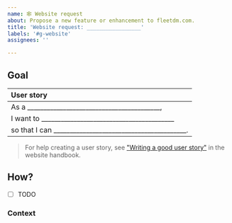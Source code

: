 ```yaml
---
name: 🕸️ Website request
about: Propose a new feature or enhancement to fleetdm.com.
title: 'Website request: _________________'
labels: '#g-website'
assignees: ''

---
```


## Goal 

| User story  |
|:---------------------------------------------------------------------------|
| As a _________________________________________,
| I want to _________________________________________
| so that I can _________________________________________.

>For help creating a user story, see ["Writing a good user story"](https://fleetdm.com/handbook/company/development-groups#writing-a-good-user-story) in the website handbook.


## How?

- [ ] TODO

### Context

